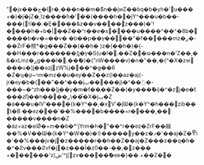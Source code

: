 "�jx���޲ا�جr�,���n��m�$n��jwZ��bq�b�yh�'u���
+�)�j֜�jZ�,!z����h�'��(����h��jY^���u�b��-���{!i֝��.�Ȩ����&z��v����׫z���)�'!����h�+b�|��Z��^r��e�x�׬���u����^��^�8b���֧��b�v�=��v�	�b��p��޶��ץ��"�f�����mz�ږ�-��ZrF�秾*�g���Z��(��h�
)z�(��h�)�{-��H���r�������]j֦�ץ�S(u�l�.��Z��ɷ���n�'Z��,�&�xLmz�ږg���l�.��ޭ�)�{"nW����v)�n�"��,�{^�X�zw���u�]j֧��azjzW%j���^�ǥ��6�Z�ʮ�ר~קm�mz��u�ey֬��Z��z{l��az�aj{-j؜r�ey�b�{��"��^���jب�����j)�^��߭�-���~�^zh���]j֭��y�m�f��֢��Z��(�y���ޭ�ij�^�zj�e�ƭ���zȠ��h����ږ\��֩�X�jب�Z �ȧ���u�lV'����{k�Y^��,�xV'�jƜ�{k�Y^�h���zib��t�B
��ez���'��%����b����+r����,��
�����v����n�Z �ȧz+az�eiǾ�+m��b�*'jYrm�h�"��^r��ez�ZrF��越��%�V��Ɯ�{k�Y^�W��)�۩�����y��z�ފ�'��aj�Z�߾i�'��%���jv�j�z�����r�ܺ�h��Z��aj�Z���z��q�h��^�Ƨv���Ƨvf�j�z���Ĩ�z޶�,��-��0z���
+������'z)ڞ'^j[zv�����ޭ�eʚ�}��
+��Z��